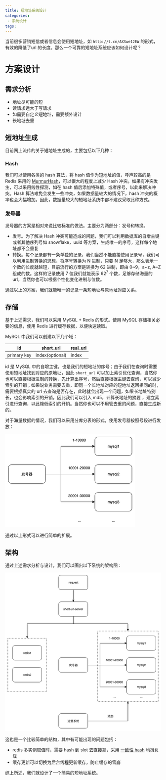```yaml
---
title: 短地址系统设计
categories:
 - 系统设计
tags:
---
```


当前很多营销短信或者信息会使用短地址，如 `http://t.cn/AXSwe12EW` 的形式，有效的降低了url 的长度。那么一个可靠的短地址系统应该如何设计呢？

# 方案设计

## 需求分析

- 地址尽可能的短
- 读请求远大于写请求
- 如需要自定义短地址，需要额外设计
- 长地址去重

## 短地址生成
目前网上流传的关于短地址生成的，主要包括以下几种：

### Hash
我们可以使用各类的 hash 算法，将 hash 值作为短地址的值，呼声较高的是 Redis 采用的 [MurmurHash](https://en.wikipedia.org/wiki/MurmurHash)，可以很大的程度上减少 Hash 冲突。如果有冲突发生，可以采用线性探测，如在 hash 值后添加特殊值，或者序号，以此来解决冲突。Hash 算法难免会发生一些冲突，如果数据量较大的情况下，hash 冲突的概率也会大幅增加。因此，数据量较大的短地址系统中都不建议采取此种方式。

### 发号器
发号器的方案是相对来说比较标准的做法。主要分为两部分：发号和转换。

- 发号。为了解决 Hash 冲突可能造成的问题，我们可以利用数据库的自增主键或者其他序列号如 snowflake，uuid 等方案，生成唯一的序号，这样每个地址都不会重复
- 转换。每个记录都有一条单独的记录，我们当然不能直接使用记录号，我们可以利用进制转换的思想，将序号转换为 N 进制，只要 N 足够大，那么表示一个数的长度就越短，目前流行的方案是转换为 62 进制，即由 0~9，a~z, A~Z 组成的数。这样的记录使用 7 位我们就能表示 62<sup>7</sup> 个数，足够存储海量的 url，当然你也可以根据个性化变化进制与位数。

通过以上的方案，我们就能唯一的记录一条短地址与原地址对应关系。

## 存储
基于上述需求，我们可以采用 MySQL + Redis 的形式。使用 MySQL 存储相关必要的信息，使用 Redis 进行缓存数据，以便快速读取。

MySQL 中我们可以创建以下几个域：

| id | short_url | real_url |
|---|---|---|
| primary key | index(optional) | index |

id 是 MySQL 中的自增主键，也是我们的短地址的序号；由于我们在查询时需要使用短地址找到对应的原地址，因此 `short_url` 可以加上索引优化查询，当然你也可以直接根据进制的转换，先计算出序号，然后直接根据主键去查询，可以减少索引的开销；如果说业务需要去重，即同一个长地址对应的短地址返回相同的时，需要根据真实的 url 去查询是否存在，此时就会出现一个问题，如果长地址特别长，也会影响索引的开销，因此我们可以引入 md5，计算长地址的摘要
，建立索引进行查询，以此降低索引的开销。当然你也可以不用管去重的问题，直接生成新的。

对于海量数据的情况，我们可以采用分库分表的形式，使用发号器按照号段进行发放：

![image](/assets/images/20190612/numbering.png)

通过以上形式可以进行简单的扩展。

## 架构

通过上述需求分析与设计，我们可以画出以下系统的架构图：

![image](/assets/images/20190612/design.png)

这也是一个比较简单的结构，其中有可能出现的问题包括：
- redis 多实例取值时，需要 hash 到 slot 去直接拿，采用 [一致性 hash](https://en.wikipedia.org/wiki/Consistent_hashing) 均摊负载
- 缓存更新可以切换为后台线程更新缓存，防止缓存的雪崩

综上所述，我们就设计了一个简易的短地址系统。